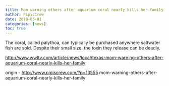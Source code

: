 ```yaml
---
title: Mom warning others after aquarium coral nearly kills her family
author: PipisCrew
date: 2018-05-01
categories: [news]
toc: true
---
```


The coral, called palythoa, can typically be purchased anywhere saltwater fish are sold. Despite their small size, the toxin they release can be deadly.

http://www.wwltv.com/article/news/local/texas-mom-warning-others-after-aquarium-coral-nearly-kills-her-family

origin - http://www.pipiscrew.com/?p=13555 mom-warning-others-after-aquarium-coral-nearly-kills-her-family